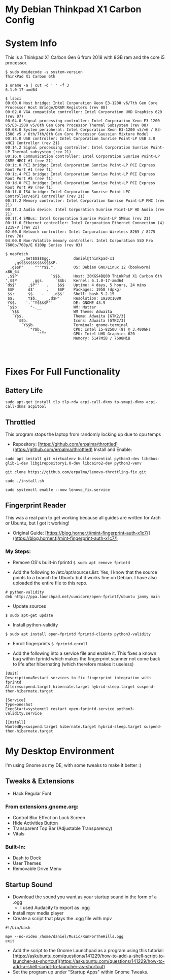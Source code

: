 # My Debian Thinkpad X1 Carbon Config

# System Info
This is a Thinkpad X1 Carbon Gen 6 from 2018 with 8GB ram and the core i5 processor.
```
$ sudo dmidecode -s system-version
ThinkPad X1 Carbon 6th
```

```
$ uname -a | cut -d ' ' -f 3
6.1.0-17-amd64
```

```
$ lspci
00:00.0 Host bridge: Intel Corporation Xeon E3-1200 v6/7th Gen Core Processor Host Bridge/DRAM Registers (rev 08)
00:02.0 VGA compatible controller: Intel Corporation UHD Graphics 620 (rev 07)
00:04.0 Signal processing controller: Intel Corporation Xeon E3-1200 v5/E3-1500 v5/6th Gen Core Processor Thermal Subsystem (rev 08)
00:08.0 System peripheral: Intel Corporation Xeon E3-1200 v5/v6 / E3-1500 v5 / 6th/7th/8th Gen Core Processor Gaussian Mixture Model
00:14.0 USB controller: Intel Corporation Sunrise Point-LP USB 3.0 xHCI Controller (rev 21)
00:14.2 Signal processing controller: Intel Corporation Sunrise Point-LP Thermal subsystem (rev 21)
00:16.0 Communication controller: Intel Corporation Sunrise Point-LP CSME HECI #1 (rev 21)
00:1c.0 PCI bridge: Intel Corporation Sunrise Point-LP PCI Express Root Port #1 (rev f1)
00:1c.4 PCI bridge: Intel Corporation Sunrise Point-LP PCI Express Root Port #5 (rev f1)
00:1d.0 PCI bridge: Intel Corporation Sunrise Point-LP PCI Express Root Port #9 (rev f1)
00:1f.0 ISA bridge: Intel Corporation Sunrise Point LPC Controller/eSPI Controller (rev 21)
00:1f.2 Memory controller: Intel Corporation Sunrise Point-LP PMC (rev 21)
00:1f.3 Audio device: Intel Corporation Sunrise Point-LP HD Audio (rev 21)
00:1f.4 SMBus: Intel Corporation Sunrise Point-LP SMBus (rev 21)
00:1f.6 Ethernet controller: Intel Corporation Ethernet Connection (4) I219-V (rev 21)
02:00.0 Network controller: Intel Corporation Wireless 8265 / 8275 (rev 78)
04:00.0 Non-Volatile memory controller: Intel Corporation SSD Pro 7600p/760p/E 6100p Series (rev 03)
```

```
$ neofetch
       _,met$$$$$gg.          daniel@thinkpad-x1 
    ,g$$$$$$$$$$$$$$$P.       ------------------ 
  ,g$$P"     """Y$$.".        OS: Debian GNU/Linux 12 (bookworm) x86_64 
 ,$$P'              `$$$.     Host: 20KGS4BQ00 ThinkPad X1 Carbon 6th 
',$$P       ,ggs.     `$$b:   Kernel: 6.1.0-17-amd64 
`d$$'     ,$P"'   .    $$$    Uptime: 4 days, 5 hours, 24 mins 
 $$P      d$'     ,    $$P    Packages: 1958 (dpkg) 
 $$:      $$.   -    ,d$$'    Shell: bash 5.2.15 
 $$;      Y$b._   _,d$P'      Resolution: 1920x1080 
 Y$$.    `.`"Y$$$$P"'         DE: GNOME 43.9 
 `$$b      "-.__              WM: Mutter 
  `Y$$                        WM Theme: Adwaita 
   `Y$$.                      Theme: Adwaita [GTK2/3] 
     `$$b.                    Icons: Adwaita [GTK2/3] 
       `Y$$b.                 Terminal: gnome-terminal 
          `"Y$b._             CPU: Intel i5-8250U (8) @ 3.400GHz 
              `"""            GPU: Intel UHD Graphics 620 
                              Memory: 5147MiB / 7698MiB 

                                                      
                                                      
```


# Fixes For Full Functionality

## Battery Life
```
sudo apt-get install tlp tlp-rdw acpi-call-dkms tp-smapi-dkms acpi-call-dkms acpitool
```
## Throttled
This program stops the laptop from randomly locking up due to cpu temps
- Repository: [https://github.com/erpalma/throttled](https://github.com/erpalma/throttled)
Install and Enable:
```
sudo apt install git virtualenv build-essential python3-dev libdbus-glib-1-dev libgirepository1.0-dev libcairo2-dev python3-venv
```
```
git clone https://github.com/erpalma/lenovo-throttling-fix.git
```
```
sudo ./install.sh
```
```
sudo systemctl enable --now lenovo_fix.service
```

## Fingerprint Reader
This was a real pain to get working because all guides are written for Arch or Ubuntu, but I got it working!
- Original Guide: [https://blog.horner.tj/mint-fingerprint-auth-x1c7/](https://blog.horner.tj/mint-fingerprint-auth-x1c7/)
### My Steps:
- Remove OS's built-in fprintd
```$ sudo apt remove fprintd```

- Add the following to /etc/apt/sources.list:
Yes, I know that the source points to a branch for Ubuntu but it works fine on Debian.
I have also uploaded the entire file to this repo.
```
# python-validity
deb http://ppa.launchpad.net/uunicorn/open-fprintf/ubuntu jammy main
```

- Update sources
```
$ sudo apt-get update
```

- Install python-validity
```
$ sudo apt install open-fprintd fprintd-clients python3-validity
```

- Enroll fingerprints
```$ fprintd-enroll```

- Add the following into a service file and enable it. This fixes a known bug within fprintd which makes the fingerprint scanner not come back to life after hibernating (which therefore makes it useless)
```
[Unit]
Description=Restart services to fix fingerprint integration with fprintd
After=suspend.target hibernate.target hybrid-sleep.target suspend-then-hibernate.target

[Service]
Type=oneshot
ExecStart=systemctl restart open-fprintd.service python3-validity.service

[Install]
WantedBy=suspend.target hibernate.target hybrid-sleep.target suspend-then-hibernate.target

```

# My Desktop Environment
I'm using Gnome as my DE, with some tweaks to make it better :)

## Tweaks & Extensions
- Hack Regular Font
### From extensions.gnome.org:
- Control Blur Effect on Lock Screen
- Hide Activities Button
- Transparent Top Bar (Adjustable Transparency)
- Vitals

### Built-In:
- Dash to Dock
- User Themes
- Removable Drive Menu

## Startup Sound
- Download the sound you want as your startup sound in the form of a .ogg
    - I used Audacity to export as .ogg
- Install mpv media player
- Create a script that plays the .ogg file with mpv
```
#!/bin/bash

mpv --no-video /home/daniel/Music/RunForTheHills.ogg
exit
```
- Add the script to the Gnome Launchpad as a program using this tutorial: [https://askubuntu.com/questions/141229/how-to-add-a-shell-script-to-launcher-as-shortcut](https://askubuntu.com/questions/141229/how-to-add-a-shell-script-to-launcher-as-shortcut)
- Set the program up under "Startup Apps" within Gnome Tweaks.
